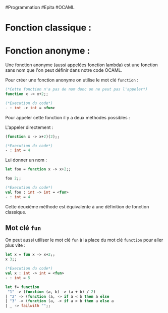 #Programmation #Epita #OCAML 

# Fonction classique :


# Fonction anonyme :

Une fonction anonyme (aussi appelées fonction lambda) est une fonction sans nom que l'on peut définir dans notre code OCAML.

Pour créer une fonction anonyme on utilise le mot clé `function` :

```ocaml
(*Cette fonction n'a pas de nom donc on ne peut pas l'appeler*)
function x -> x+2;;

(*Execution du code*)
- : int -> int = <fun>
```

Pour appeler cette fonction il y a deux méthodes possibles :

L'appeler directement :
```ocaml
(function x -> x+2)(2);;

(*Execution du code*)
- : int = 4
```

Lui donner un nom :
```ocaml
let foo = function x -> x+2;;

foo 2;;

(*Execution du code*)
val foo : int -> int = <fun>
- : int = 4
```

Cette deuxième méthode est équivalente à une définition de fonction classique.

## Mot clé `fun`

On peut aussi utiliser le mot clé `fun` à la place du mot clé `function` pour aller plus vite :

```ocaml
let x = fun x -> x+2;;
x 3;;

(*Execution du code*)
val x : int -> int = <fun>
- : int = 5
```



```ocaml
let f= function 
 "1" -> (function (a, b) -> (a + b) / 2)
| "2" -> (function (a, -> if a < b then a else 
| "3" -> (function (a, -> if a > b then a else a
| _ -> failwith "";;
```
